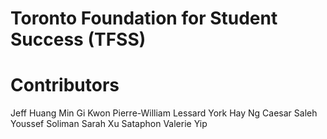 # Toronto Foundation for Student Success (TFSS)

# Contributors

Jeff Huang
Min Gi Kwon
Pierre-William Lessard
York Hay Ng
Caesar Saleh
Youssef Soliman
Sarah Xu
Sataphon 
Valerie Yip